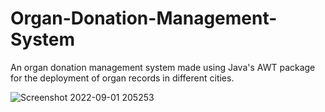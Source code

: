 # Organ-Donation-Management-System
An organ donation management system made using Java's AWT package for the deployment of organ records in different cities.


![Screenshot 2022-09-01 205253](https://user-images.githubusercontent.com/112641384/187951910-59fbfcd8-d062-4b38-9ec4-f83067cd9833.png)
